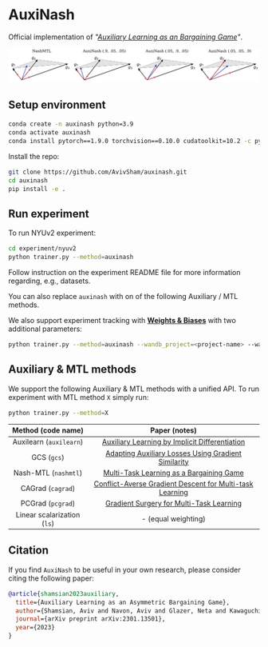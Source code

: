 # AuxiNash

Official implementation of _"[Auxiliary Learning as an Bargaining Game](https://arxiv.org/abs/2301.13501)"_.

![](resource/img.png)

## Setup environment

```bash
conda create -n auxinash python=3.9
conda activate auxinash
conda install pytorch==1.9.0 torchvision==0.10.0 cudatoolkit=10.2 -c pytorch
```

Install the repo:

```bash
git clone https://github.com/AvivSham/auxinash.git
cd auxinash
pip install -e .
```

## Run experiment

To run NYUv2 experiment:

```bash
cd experiment/nyuv2
python trainer.py --method=auxinash
```
Follow instruction on the experiment README file for more information regarding, e.g., datasets.

You can also replace `auxinash` with on of the following Auxiliary / MTL methods.

We also support experiment tracking with **[Weights & Biases](https://wandb.ai/site)** with two additional parameters:

```bash
python trainer.py --method=auxinash --wandb_project=<project-name> --wandb_entity=<entity-name>
```

## Auxiliary & MTL methods

We support the following Auxiliary & MTL methods with a unified API. To run experiment with MTL method `X` simply run:
```bash
python trainer.py --method=X
```

| Method (code name) | Paper (notes) |
| :---: | :---: |
| Auxilearn (`auxilearn`) | [Auxiliary Learning by Implicit Differentiation](https://arxiv.org/abs/2007.02693) |
| GCS (`gcs`) | [Adapting Auxiliary Losses Using Gradient Similarity](https://arxiv.org/abs/1812.02224) |
| Nash-MTL (`nashmtl`) | [Multi-Task Learning as a Bargaining Game](https://arxiv.org/pdf/2202.01017v1.pdf) |
| CAGrad (`cagrad`) | [Conflict-Averse Gradient Descent for Multi-task Learning](https://arxiv.org/pdf/2110.14048.pdf) |
| PCGrad (`pcgrad`) | [Gradient Surgery for Multi-Task Learning](https://arxiv.org/abs/2001.06782) |
| Linear scalarization (`ls`) | - (equal weighting) |





## Citation

If you find `AuxiNash` to be useful in your own research, please consider citing the following paper:

```bib
@article{shamsian2023auxiliary,
  title={Auxiliary Learning as an Asymmetric Bargaining Game},
  author={Shamsian, Aviv and Navon, Aviv and Glazer, Neta and Kawaguchi, Kenji and Chechik, Gal and Fetaya, Ethan},
  journal={arXiv preprint arXiv:2301.13501},
  year={2023}
}
```
